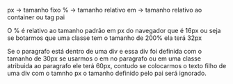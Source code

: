 px -> tamanho fixo
% -> tamanho relativo
em -> tamanho relativo ao container ou tag pai

O % é relativo ao tamanho padrão em px do navegador que é 16px ou seja se botarmos que uma classe tem o tamanho de 200% ela terá 32px

Se o paragrafo está dentro de uma div e essa div foi definida com o tamanho de 30px se usarmos o em no paragrafo ou em uma classe atribuida ao paragrafo ele terá 60px, contudo se colocarmos o texto filho de uma div com o tamnho px o tamanho definido pelo pai será ignorado.

